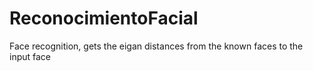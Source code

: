 # ReconocimientoFacial
Face recognition, gets the eigan distances from the known faces to the input face 
